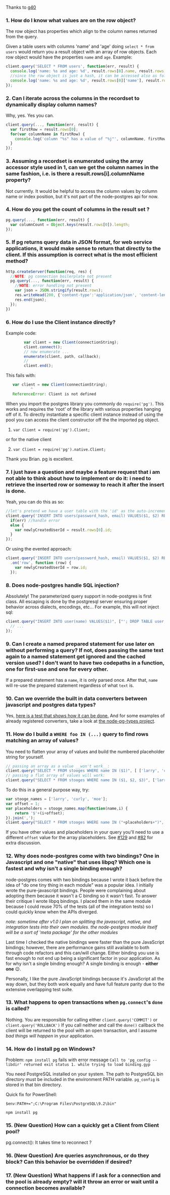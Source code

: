 Thanks to [g40](https://github.com/g40)

### 1. How do I know what values are on the row object? ###

The row object has properties which align to the column names returned from the query.

Given a table users with columns 'name' and 'age' doing `select * from users` would return you a result object with an array of row objects.  Each row object would have the properties `name` and `age`.  Example:

```js
client.query('SELECT * FROM users', function(err, result) {
  console.log('name: %s and age: %d', result.rows[0].name, result.rows[0].age);
  //since the row object is just a hash, it can be accessed also as follows
  console.log('name: %s and age: %d', result.rows[0]['name'], result.rows[0]['age']);
});
```

### 2. Can I iterate across the columns in the recordset to dynamically display column names? ###

Why, yes.  Yes you can.

```js
client.query(..., function(err, result) { 
  var firstRow = result.rows[0];
  for(var columnName in firstRow) {
    console.log('column "%s" has a value of "%j"', columnName, firstRow[columnName]);
  }
});
```

### 3. Assuming a recordset is enumerated using the array accessor style used in 1, can we get the column names in the same fashion, i.e. is there a result.rows[i].columnName property? ###

Not currently.  It would be helpful to access the column values by column name or index position, but it's not part of the node-postgres api for now.

### 4. How do you get the count of columns in the result set ? ###

```js
pg.query(..., function(err, result) {
  var columnCount = Object.keys(result.rows[0]).length;
});
```

### 5. If pg returns query data in JSON format, for web service applications, it would make sense to return that directly to the client. If this assumption is correct what is the most efficient method? ###

```js
http.createServer(function(req, res) {
  //NOTE: pg connection boilerplate not present
  pg.query(..., function(err, result) {
    //NOTE: error handling not present
    var json = JSON.stringify(result.rows);
    res.writeHead(200, {'content-type':'application/json', 'content-length':Buffer.byteLength(json)}); 
    res.end(json);
  });
})
```
### 6. How do I use the Client instance directly? ###

Example code:

```js
        var client = new Client(connectionString);
        client.connect();
        // now enumerate ...
        enumerate(client, path, callback);
        //
        client.end();
```
This fails with:

```js
   var client = new Client(connectionString);
           ^
   ReferenceError: Client is not defined
```
When you import the postgres library you commonly do `require('pg')`.  This works and requires the 'root' of the library with various properties hanging off of it.  To directly instantiate a specific client instance instead of using the pool you can access the client constructor off the the imported pg object.

1.  `var Client = require('pg').Client;`

or for the native client

2.  `var Client = require('pg').native.Client;`

Thank you Brian. pg is excellent.


### 7. I just have a question and maybe a feature request that i am not able to think about how to implement or do it: i need to retrieve the inserted row or someway to reach it after the insert is done.

Yeah, you can do this as so: 

```js
//let's pretend we have a user table with the 'id' as the auto-incrementing primary key
client.query('INSERT INTO users(password_hash, email) VALUES($1, $2) RETURNING id', ['abdddadfcadfaedesdf', 'test@te.st'], function(err, result) {
  if(err) //handle error
  else {
    var newlyCreatedUserId = result.rows[0].id;
  }
});
```

Or using the evented approach:

```js
client.query('INSERT INTO users(password_hash, email) VALUES($1, $2) RETURNING id', ['abdddadfcadfaedesdf', 'test@te.st'])
  .on('row', function (row) {
    var newlyCreatedUserId = row.id;
  });
```

### 8. Does node-postgres handle SQL injection?

Absolutely! The parameterized query support in node-postgres is first class. All escaping is done by the postgresql server ensuring proper behavior across dialects, encodings, etc...  For example, this will not inject sql:

```js
client.query("INSERT INTO user(name) VALUES($1)", ["'; DROP TABLE user;"], function (err, result) {
  // ...
});
```


### 9. Can I create a named prepared statement for use later on without performing a query? If not, does passing the same text again to a named statement get ignored and the cached version used? I don't want to have two codepaths in a function, one for first-use and one for every other. 

If a prepared statement has a `name`, it is only parsed once.  After that, `name` will re-use the prepared statement regardless of what `text` is.

### 10. Can we override the built in data converters between javascript and postgres data types? 

Yes, [here is a test that shows how it can be done.](https://github.com/brianc/node-postgres/blob/master/test/integration/client/huge-numeric-tests.js#L6) And for some examples of already registered converters, take a look at [the node-pg-types project](https://github.com/brianc/node-pg-types).


### 11. How do I build a `WHERE foo IN (...)` query to find rows matching an array of values?

You need to flatten your array of values and build the numbered placeholder string for yourself. 

```javascript
// passing an array as a value __won't work__:
client.query("SELECT * FROM stooges WHERE name IN ($1)", [ ['larry', 'curly', 'moe'] ], ...);
// passing a flat array of values will work:
client.query("SELECT * FROM stooges WHERE name IN ($1, $2, $3)", ['larry', 'curly', 'moe'], ...);
```

To do this in a general purpose way, try:

```javascript
var stooge_names = ['larry', 'curly', 'moe'];
var offset = 1;
var placeholders = stooge_names.map(function(name,i) { 
    return '$'+(i+offset); 
}).join(',');
client.query("SELECT * FROM stooges WHERE name IN ("+placeholders+")", stooge_names, ...);
```

If you have other values and placeholders in your query you'll need to use a different `offset` value for the array placeholders. See [#129](https://github.com/brianc/node-postgres/issues/129) and [#82](https://github.com/brianc/node-postgres/issues/82) for extra discussion.

### 12. Why does node-postgres come with two bindings? One in Javascript and one "native" that uses libpq? Which one is fastest and why isn't a single binding enough?

node-postgres comes with two bindings because I wrote it back before the idea of "do one tiny thing in each module" was a popular idea.  I initially wrote the pure-javascript bindings.  People were complaining about adopting them because it wasn't a C binding so it wasn't fast.  To answer their critique I wrote libpq bindings.  I placed them in the same module because I could reuse 70% of the tests (all of the integration tests) so I could quickly know when the APIs diverged.

_note: sometime after v1.0 I plan on splitting the javascript, native, and integration tests into their own modules.  the node-postgres module itself will be a sort of 'meta package' for the other modules_

Last time I checked the native bindings were faster than the pure JavaScript bindings; however, there are performance gains still available to both through code refactors and this can/will change.  Either binding you use is fast enough to not end up being a significant factor in your application.  As for why isn't a single binding enough? A single binding is enough - __either one__ :wink:.  

Personally, I like the pure JavaScript bindings because it's JavaScript all the way down, but they both work equally and have full feature parity due to the extensive overlapping test suite.

### 13. What happens to open transactions when `pg.connect`'s `done` is called?

Nothing.  You are responsible for calling either `client.query('COMMIT')` or `client.query('ROLLBACK')`  If you call neither and call the `done()` callback the client will be returned to the pool with an open transaction, and I assume _bad things will happen_ in your application.

### 14. How do I install pg on Windows?

Problem: `npm install pg` fails with error message `Call to 'pg_config --libdir' returned exit status 1. while trying to load binding.gyp`

You need PostgreSQL installed on your system. The path to PostgreSQL bin directory must be included in the environment PATH variable. `pg_config` is stored in that bin directory.

Quick fix for PowerShell:

`$env:PATH+=";C:\Program Files\PostgreSQL\9.2\bin"`

`npm install pg`

### 15. (New Question) How can a quickly get a Client from Client pool?

pg.connect(): It takes time to reconnect ?

### 16. (New Question) Are queries asynchronous, or do they block? Can this behavior be overridden if desired?

### 17. (New Question) What happens if I ask for a connection and the pool is already empty? will it throw an error or wait until a connection becomes available?